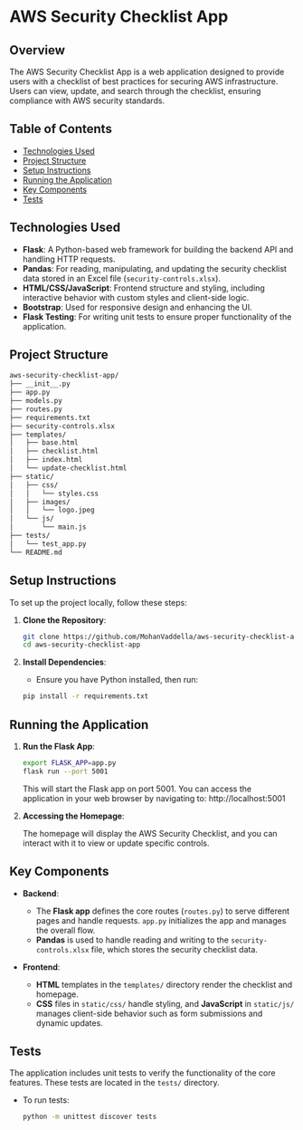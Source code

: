 # AWS Security Checklist App

## Overview

The AWS Security Checklist App is a web application designed to provide users with a checklist of best practices for securing AWS infrastructure. Users can view, update, and search through the checklist, ensuring compliance with AWS security standards.

## Table of Contents

- [Technologies Used](#technologies-used)
- [Project Structure](#project-structure)
- [Setup Instructions](#setup-instructions)
- [Running the Application](#running-the-application)
- [Key Components](#key-components)
- [Tests](#tests)

## Technologies Used

- **Flask**: A Python-based web framework for building the backend API and handling HTTP requests.
- **Pandas**: For reading, manipulating, and updating the security checklist data stored in an Excel file (`security-controls.xlsx`).
- **HTML/CSS/JavaScript**: Frontend structure and styling, including interactive behavior with custom styles and client-side logic.
- **Bootstrap**: Used for responsive design and enhancing the UI.
- **Flask Testing**: For writing unit tests to ensure proper functionality of the application.

## Project Structure

```bash
aws-security-checklist-app/
├── __init__.py                 
├── app.py                    
├── models.py                   
├── routes.py                   
├── requirements.txt            
├── security-controls.xlsx       
├── templates/                  
│   ├── base.html               
│   ├── checklist.html          
│   ├── index.html              
│   └── update-checklist.html   
├── static/                     
│   ├── css/
│   │   └── styles.css          
│   ├── images/
│   │   └── logo.jpeg           
│   └── js/
│       └── main.js             
├── tests/                      
│   └── test_app.py             
└── README.md                   
```

## Setup Instructions

To set up the project locally, follow these steps:

1. **Clone the Repository**:

   ```bash
   git clone https://github.com/MohanVaddella/aws-security-checklist-app.git
   cd aws-security-checklist-app
   ```
2. **Install Dependencies**:

   - Ensure you have Python installed, then run:

   ```bash
   pip install -r requirements.txt
   ```

## Running the Application

1. **Run the Flask App**:

   ```bash
   export FLASK_APP=app.py
   flask run --port 5001
   ```

   This will start the Flask app on port 5001. You can access the application in your web browser by navigating to:
   http://localhost:5001

2. **Accessing the Homepage**:

   The homepage will display the AWS Security Checklist, and you can interact with it to view or update specific controls.

## Key Components

- **Backend**:

  - The **Flask app** defines the core routes (`routes.py`) to serve different pages and handle requests. `app.py` initializes the app and manages the overall flow.
  - **Pandas** is used to handle reading and writing to the `security-controls.xlsx` file, which stores the security checklist data.

- **Frontend**:

  - **HTML** templates in the `templates/` directory render the checklist and homepage.
  - **CSS** files in `static/css/` handle styling, and **JavaScript** in `static/js/` manages client-side behavior such as form submissions and dynamic updates.

## Tests

The application includes unit tests to verify the functionality of the core features. These tests are located in the `tests/` directory.

- To run tests:

  ```bash
  python -m unittest discover tests
  ```

